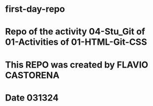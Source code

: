 # first-day-repo
# Repo of the activity 04-Stu_Git of 01-Activities of 01-HTML-Git-CSS
# This REPO was created by FLAVIO CASTORENA
# Date 031324

